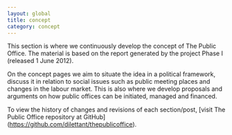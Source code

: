 ```yaml
---
layout: global
title: concept
category: concept
---
```


This section is where we continuously develop the concept of The Public Office. The material is based on the report generated by the project Phase I (released 1 June 2012).   

On the concept pages we aim to situate the idea in a political framework, discuss it in relation to social issues such as public meeting places and changes in the labour market. This is also where we develop proposals and arguments on how public offices can be initiated, managed and financed.   

To view the history of changes and revisions of each section/post, [visit The Public Office repository at GitHub] (https://github.com/dilettant/thepublicoffice).